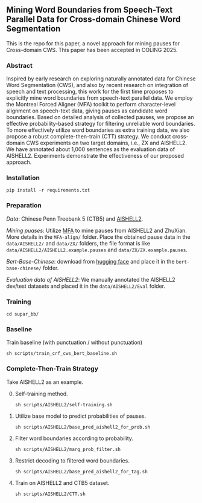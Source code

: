 ## Mining Word Boundaries from Speech-Text Parallel Data for Cross-domain Chinese Word Segmentation

This is the repo for this paper, a novel approach for mining pauses for Cross-domain CWS. 
This paper has been accepted in COLING 2025.

### Abstract

Inspired by early research on exploring naturally annotated data for Chinese Word Segmentation (CWS), and also by recent research on integration of speech and text processing, this work for the first time proposes to explicitly mine word boundaries from speech-text parallel data. 
We employ the Montreal Forced Aligner (MFA) toolkit to perform character-level alignment on speech-text data, giving pauses as candidate word boundaries. 
Based on detailed analysis of collected pauses, we propose an effective probability-based strategy for filtering unreliable word boundaries. 
To more effectively utilize word boundaries as extra training data, we also propose a robust complete-then-train (CTT) strategy. 
We conduct cross-domain CWS experiments on two target domains, i.e., ZX and AISHELL2. 
We have annotated about 1,000 sentences as the evaluation data of AISHELL2. 
Experiments demonstrate the effectiveness of our proposed approach. 

### Installation

```
pip install -r requirements.txt
```

### Preparation

*Data*: Chinese Penn Treebank 5 (CTB5) and [AISHELL2](https://www.aishelltech.com/aishell_2).

*Mining puases*: Utilize [MFA](https://mfa-models.readthedocs.io/en/latest/index.html) to mine pauses 
from AISHELL2 and ZhuXian. More details in the `MFA-align/` folder.
Place the obtained pause data in the `data/AISHELL2/` and `data/ZX/` folders, 
the file format is like `data/AISHELL2/AISHELL2.example.pauses` and `data/ZX/ZX.example.pauses`.

*Bert-Base-Chinese*: download from [hugging face](https://huggingface.co/google-bert/bert-base-chinese) 
and place it in the `bert-base-chinese/` folder.

*Evaluation data of AISHELL2*: We manually annotated the AISHELL2 dev/test datasets and 
placed it in the `data/AISHELL2/Eval` folder. 

### Training

```
cd supar_bb/
```

### Baseline
Train baseline (with punctuation / without punctuation)
```
sh scripts/train_crf_cws_bert_baseline.sh
```

### Complete-Then-Train Strategy
Take AISHELL2 as an example.

0. Self-training method.
    ```
    sh scripts/AISHELL2/self-training.sh
    ```

1. Utilize base model to predict probabilities of pauses.
    ```
    sh scripts/AISHELL2/base_pred_aishell2_for_prob.sh
    ```

2. Filter word boundaries according to probability.
    ```
    sh scripts/AISHELL2/marg_prob_filter.sh
    ```

3. Restrict decoding to filtered word boundaries.
    ```
    sh scripts/AISHELL2/base_pred_aishell2_for_tag.sh
    ```

4. Train on AISHELL2 and CTB5 dataset.
    ```
    sh scripts/AISHELL2/CTT.sh
    ```
